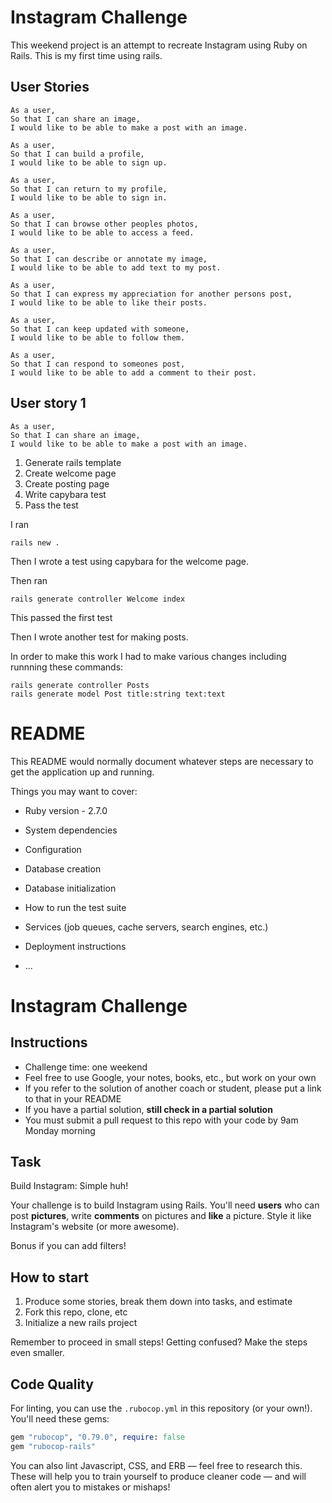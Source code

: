 # Instagram Challenge

This weekend project is an attempt to recreate Instagram using Ruby on Rails. This is my first time using rails.

## User Stories

```
As a user,
So that I can share an image,
I would like to be able to make a post with an image.

As a user,
So that I can build a profile,
I would like to be able to sign up.

As a user,
So that I can return to my profile,
I would like to be able to sign in.

As a user,
So that I can browse other peoples photos,
I would like to be able to access a feed.

As a user,
So that I can describe or annotate my image,
I would like to be able to add text to my post.

As a user,
So that I can express my appreciation for another persons post,
I would like to be able to like their posts.

As a user,
So that I can keep updated with someone,
I would like to be able to follow them.

As a user,
So that I can respond to someones post,
I would like to be able to add a comment to their post.
```

## User story 1

```
As a user,
So that I can share an image,
I would like to be able to make a post with an image.
```

1. Generate rails template
2. Create welcome page
3. Create posting page
4. Write capybara test
5. Pass the test

I ran
```
rails new .
```
Then I wrote a test using capybara for the welcome page.

Then ran
```
rails generate controller Welcome index
```
This passed the first test

Then I wrote another test for making posts.

In order to make this work I had to make various changes including runnning these commands:

```
rails generate controller Posts
rails generate model Post title:string text:text
```




# README

This README would normally document whatever steps are necessary to get the
application up and running.

Things you may want to cover:

* Ruby version - 2.7.0

* System dependencies

* Configuration

* Database creation

* Database initialization

* How to run the test suite

* Services (job queues, cache servers, search engines, etc.)

* Deployment instructions

* ...


Instagram Challenge
===================

## Instructions

* Challenge time: one weekend
* Feel free to use Google, your notes, books, etc., but work on your own
* If you refer to the solution of another coach or student, please put a link to that in your README
* If you have a partial solution, **still check in a partial solution**
* You must submit a pull request to this repo with your code by 9am Monday morning

## Task

Build Instagram: Simple huh!

Your challenge is to build Instagram using Rails. You'll need **users** who can post **pictures**, write **comments** on pictures and **like** a picture. Style it like Instagram's website (or more awesome).

Bonus if you can add filters!

## How to start

1. Produce some stories, break them down into tasks, and estimate
2. Fork this repo, clone, etc
3. Initialize a new rails project

Remember to proceed in small steps! Getting confused? Make the steps even smaller.

## Code Quality

For linting, you can use the `.rubocop.yml` in this repository (or your own!).
You'll need these gems:

```ruby
gem "rubocop", "0.79.0", require: false
gem "rubocop-rails"
```

You can also lint Javascript, CSS, and ERB — feel free to research this. These
will help you to train yourself to produce cleaner code — and will often alert
you to mistakes or mishaps!
